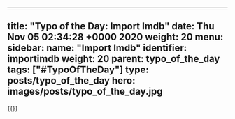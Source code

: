 
---
title: "Typo of the Day: Import Imdb"
date: Thu Nov 05 02:34:28 +0000 2020
weight: 20
menu:
  sidebar:
    name: "Import Imdb"
    identifier: importimdb
    weight: 20
    parent: typo_of_the_day
tags: ["#TypoOfTheDay"]
type: posts/typo_of_the_day
hero: images/posts/typo_of_the_day.jpg
---


{{<tweet user="mariatta" id="1324178239057584133">}}

